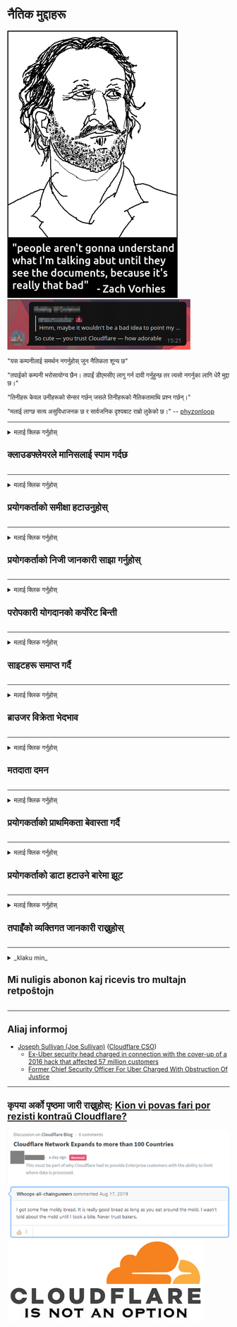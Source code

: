 # नैतिक मुद्दाहरू

![](../image/itsreallythatbad.jpg)
![](../image/telegram/c81238387627b4bfd3dcd60f56d41626.jpg)

"यस कम्पनीलाई समर्थन नगर्नुहोस् जुन नैतिकता शून्य छ"

"तपाईको कम्पनी भरोसायोग्य छैन। तपाईं डीएमसीए लागु गर्न दावी गर्नुहुन्छ तर त्यसो नगर्नुका लागि धेरै मुद्दा छ।"

"तिनीहरू केवल उनीहरूको सेन्सर गर्छन् जसले तिनीहरूको नैतिकतामाथि प्रश्न गर्छन्।"

"मलाई लाग्छ सत्य असुविधाजनक छ र सार्वजनिक दृश्यबाट राम्रो लुकेको छ।"  -- [phyzonloop](https://twitter.com/phyzonloop)


---


<details>
<summary>मलाई क्लिक गर्नुहोस्

## क्लाउडफ्लेयरले मानिसलाई स्पाम गर्दछ
</summary>


क्लाउडफ्लेयरले गैर क्लाउडफ्लेयर प्रयोगकर्ताहरूलाई स्पाम ईमेलहरू पठाउँदै छ।

- केवल चुनिएका सदस्यहरूलाई ईमेल पठाउनुहोस्
- जब प्रयोगकर्ताले "स्टप" भन्छ, तब ईमेल पठाउन रोक्नुहोस्

यो सजिलो छ। तर क्लाउडफ्लेयरले मतलब गर्दैन।
क्लाउडफ्लेयरले भने कि तिनीहरूको सेवा प्रयोगले सबै स्प्यामरहरू वा आक्रमणकर्ताहरूलाई रोक्न सक्छ।
हामी कसरी क्लाउडफ्लेयर रोक्न सक्छौं क्लाउडफ्लेयरलाई सक्रिय नगरीकन?


| 🖼 | 🖼 |
| --- | --- |
| ![](../image/cfspam01.jpg) | ![](../image/cfspam03.jpg) |
| ![](../image/cfspam02.jpg) | ![](../image/cfspambrittany.jpg)<br>![](../image/cfspamtwtr.jpg) |

</details>

---

<details>
<summary>मलाई क्लिक गर्नुहोस्

## प्रयोगकर्ताको समीक्षा हटाउनुहोस्
</summary>


क्लाउडफ्लेयर सेन्सर नकारात्मक समीक्षा।
यदि तपाइँ ट्विटरमा एन्टि क्लाउडफ्लेयर पाठ पोष्ट गर्नुहुन्छ भने, तपाइँसँग "होईन, यो होईन" सन्देशको साथ क्लाउडफ्लेयर कर्मचारीबाट जवाफ पाउने मौका छ।
यदि तपाईं कुनै समीक्षा साइटमा नकारात्मक समीक्षा पोस्ट गर्नुहुन्छ भने, तिनीहरू यसलाई सेन्सर गर्ने प्रयास गर्नेछन्।


| 🖼 | 🖼 |
| --- | --- |
| ![](../image/cfcenrev_01.jpg)<br>![](../image/cfcenrev_02.jpg) | ![](../image/cfcenrev_03.jpg) |

</details>

---

<details>
<summary>मलाई क्लिक गर्नुहोस्

## प्रयोगकर्ताको निजी जानकारी साझा गर्नुहोस्
</summary>


क्लाउडफ्लेयरमा ठूलो उत्पीडन समस्या छ।
क्लाउडफ्लेयरले होस्ट गरिएका साइटहरूको बारेमा गुनासो गर्नेहरूको व्यक्तिगत जानकारी साझा गर्दछ।
ती कहिलेकाँही तपाइँ तपाइँको सही आईडी प्रदान गर्न सोध्छन्।
यदि तपाईं सतावट, आक्रमण, स्वैट वा मारिन चाहानु हुन्न भने, तपाईं क्लाउडफ्लेर्ड वेबसाइटहरूबाट टाढा बस्नुहुनेछ।


| 🖼 | 🖼 |
| --- | --- |
| ![](../image/cfdox_what.jpg) | ![](../image/cfdox_swat.jpg) |
| ![](../image/cfdox_kill.jpg) | ![](../image/cfdox_threat.jpg) |
| ![](../image/cfdox_dox.jpg) | ![](../image/cfdox_ex1.jpg) |
| ![](../image/cfabuseform.jpg) | ![](../image/cfdox_ex2.jpg) |

</details>

---

<details>
<summary>मलाई क्लिक गर्नुहोस्

## परोपकारी योगदानको कर्पोरेट बिन्ती
</summary>


क्लाउडफ्लेयर परोपकारी योगदानका लागि सोध्दैछ।
यो एकदम भयावह छ कि एक अमेरिकी निगमले नाफा नकमाउने संस्थाको साथमा राम्रो कारणहरू भएको परोपकारी संस्थाको लागि माग गर्दछ।
यदि तपाईं मानिसहरूलाई ब्लक गर्न वा अन्य व्यक्तिको समय बर्बाद गर्न मनपराउनुहुन्छ भने, तपाईं क्लाउडफ्लेयर कर्मचारीहरूका लागि केहि पिज्जा अर्डर गर्न सक्नुहुन्छ।


![](../image/cfdonate.jpg)

</details>

---

<details>
<summary>मलाई क्लिक गर्नुहोस्

## साइटहरू समाप्त गर्दै
</summary>


यदि तपाइँको साइट अचानक तल झर्छ भने तपाइँ के गर्नुहुन्छ?
त्यहाँ रिपोर्टहरू छन् कि क्लाउडफ्लेयरले प्रयोगकर्ताको कन्फिगरेसन मेटाइरहेको छ वा कुनै चेतावनी बिना चुपचाप सेवा बन्द गर्दैछ।
हामी सुझाव दिन्छौं कि तपाईले राम्रो प्रदायक खोज्नुहोस्।

![](../image/cftmnt.jpg)

</details>

---

<details>
<summary>मलाई क्लिक गर्नुहोस्

## ब्राउजर विक्रेता भेदभाव
</summary>


क्लाउडफ्लेयरले टोरमा गैर-टोर-ब्राउजरका प्रयोगकर्ताहरूलाई वैमनस्यपूर्ण उपचार दिँदा फायरफक्सको प्रयोग गर्नेहरूलाई प्राथमिकता दिन्छ।
Tor प्रयोगकर्ताहरू जसले गैरकानुनी जाभास्क्रिप्ट कार्यान्वयन गर्न इन्कार गर्दछन् शत्रुतापूर्ण उपचार पनि पाउँछन्।
यो पहुँच असमानता एक नेटवर्क तटस्थता दुरुपयोग र शक्तिको दुरुपयोग हो।

![](../image/browdifftbcx.gif)

- बाँया: टोर ब्राउजर, दायाँ: क्रोम। उही आईपी ठेगाना।

![](../image/browserdiff.jpg)

- बाँया: टोर ब्राउजर जाभास्क्रिप्ट अक्षम, कुकी सक्षम पारियो
- दाँया: क्रोम जाभास्क्रिप्ट सक्षम, कुकी अक्षम

![](../image/cfsiryoublocked.jpg)

- क्युटब्रोउजर (सानो ब्राउजर) टोर बिना (क्लेरनेट आईपी)

| ***ब्राउजर*** | ***पहुँच उपचार*** |
| --- | --- |
| Tor Browser (जाभास्क्रिप्ट सक्षम गरियो) | पहुँच अनुमति छ |
| Firefox (जाभास्क्रिप्ट सक्षम गरियो) | पहुँच गिराइयो |
| Chromium (जाभास्क्रिप्ट सक्षम गरियो) | पहुँच गिराइयो |
| Chromium or Firefox (जाभास्क्रिप्ट असक्षम गरियो) | प्रवेश अस्वीकृत |
| Chromium or Firefox (कुकी अक्षम भयो) | प्रवेश अस्वीकृत |
| QuteBrowser | प्रवेश अस्वीकृत |
| lynx | प्रवेश अस्वीकृत |
| w3m | प्रवेश अस्वीकृत |
| wget | प्रवेश अस्वीकृत |


सजिलो चुनौती समाधान गर्न अडियो बटन किन प्रयोग नगर्ने?

हो, त्यहाँ एक अडियो बटन छ, तर यसले सधैं टोरमा काम गर्दैन।
तपाईंले यो सन्देश प्राप्त गर्नुहुनेछ जब तपाईं यसलाई क्लिक गर्नुहुन्छ:

```
पछि फेरि प्रयास गर्नुहोस्
तपाईंको कम्प्युटर वा नेटवर्कले स्वचालित प्रश्नहरू पठाउँदै हुन सक्छ।
हाम्रो प्रयोगकर्ताहरूलाई बचाउन, हामी अहिल्यै तपाईंको अनुरोध प्रक्रिया गर्न सक्दैनौं।
थप विवरणहरूको लागि हाम्रो मद्दत पृष्ठ भ्रमण गर्नुहोस्
```

</details>

---

<details>
<summary>मलाई क्लिक गर्नुहोस्

## मतदाता दमन
</summary>


संयुक्त राज्य अमेरिकाका मतदाताहरूले आफ्नो निवास राज्यमा राज्य सचिवको वेबसाइट मार्फत मतदान गर्न दर्ता गर्दछन्।
रिपब्लिकनद्वारा नियन्त्रित राज्य सचिव कार्यालयहरूले क्लाउडफ्लेयरमार्फत राज्य सचिवको वेबसाइट प्रोक्सी गरेर मतदाता दमनमा संलग्न छन्।
क्लाउडफ्लेयरले टोर प्रयोगकर्ताहरूको प्रतिकूल व्यवहार, यसको एमआईटीएम स्थिति एक केन्द्रिय वैश्विक बिन्दु हो, र यसको हानिकारक भूमिकाले समग्रमा सम्भावित मतदाताहरू दर्ता गर्न अनिच्छुक बनाउँदछ।
लिबरलहरूले विशेष रूपमा गोपनीयतालाई अँगाल्छ।
मतदाता दर्ता फारमहरूले मतदाताको राजनीतिक झुकाव, व्यक्तिगत शारीरिक ठेगाना, सामाजिक सुरक्षा नम्बर, र जन्म मितिको बारेमा सम्वेदनशील जानकारी स collect्कलन गर्दछ।
प्रायः राज्यहरूले मात्र त्यो जानकारीको सबसेटलाई सार्वजनिक रूपमा उपलब्ध गर्दछ, तर क्लाउडफ्लेयरले ती सबै जानकारीहरू देख्दछन् जब कसैले मतदान गर्न रेजिष्टर गर्दछ।

नोट गर्नुहोस् कि कागज रेजिष्ट्रेसनले क्लाउडफ्लेयरलाई अवरूद्ध गर्दैन किनभने राज्य डाटा एन्ट्री स्टाफ कामदारहरूको सेक्रेटरीले डाटा प्रविष्ट गर्न क्लाउडफ्लेयर वेबसाइट प्रयोग गर्दछ।

| 🖼 | 🖼 |
| --- | --- |
| ![](../image/cfvotm_01.jpg) | ![](../image/cfvotm_02.jpg) |

- Change.org मतहरू जम्मा गर्न र कार्य गर्नको लागि प्रसिद्ध वेबसाइट हो।
“मानिसहरू जताततै अभियानहरू सुरू गरिरहेका छन्, समर्थकहरूलाई परिचालन गर्दैछन, र निर्णय ड्राइभरहरूसँग समाधानका लागि काम गरिरहेका छन्।”
दुर्भाग्यवश, धेरै व्यक्तिले परिवर्तन.org सबै देख्न सक्दैन क्लाउडफ्लेयरको आक्रामक फिल्टरको कारण।
तिनीहरूलाई याचिकामा हस्ताक्षर गर्न अवरुद्ध गरिएको छ, यसैले तिनीहरूलाई प्रजातान्त्रिक प्रक्रियाबाट हटाएर।
अन्य गैर-क्लाउडफ्लारेड प्लेटफर्महरू जस्तै ओपनपिट्शनले समस्या समाधान गर्न मद्दत गर्दछ।

| 🖼 | 🖼 |
| --- | --- |
| ![](../image/changeorgasn.jpg) | ![](../image/changeorgtor.jpg) |

- क्लाउडफ्लेयरको "एथेन्सियन प्रोजेक्ट" ले राज्य र स्थानीय निर्वाचन वेबसाइटहरूलाई नि: शुल्क उद्यम-स्तर सुरक्षा प्रदान गर्दछ।
उनीहरूले भने कि "उनीहरूका घटकहरूले निर्वाचन सूचना र मतदाता रेजिष्ट्रेसन पहुँच गर्न सक्दछन्" तर यो झुठो कुरा हो किनकि धेरै व्यक्तिहरूले केवल साइट ब्राउज गर्न सक्दैनन्।

</details>

---

<details>
<summary>मलाई क्लिक गर्नुहोस्

## प्रयोगकर्ताको प्राथमिकता बेवास्ता गर्दै
</summary>


यदि तपाइँ केहि अप्ट-आउट गर्नुहुन्छ, तपाइँ आशा गर्नुहुन्छ कि तपाइँ यसको बारे कुनै ईमेल प्राप्त गर्नुहुने छैन।
क्लाउडफ्लेयरले प्रयोगकर्ताको प्राथमिकतालाई बेवास्ता गर्दछ र तेस्रो-पार्टी निगमहरूको ग्राहकको स्वीकृति बिना डाटा साझेदारी गर्दछ।
यदि तपाईं तिनीहरूको नि: शुल्क योजना प्रयोग गर्दै हुनुहुन्छ भने, तिनीहरू कहिलेकाँही तपाईंलाई ईमेल पठाउँछन् मासिक सदस्यता किन्नको लागि।

![](../image/cfviopl_tp.jpg)

</details>

---

<details>
<summary>मलाई क्लिक गर्नुहोस्

## प्रयोगकर्ताको डाटा हटाउने बारेमा झूट
</summary>


यस पूर्व क्लाउडफ्लेयर ग्राहकको ब्लगका अनुसार, क्लाउडफ्लेयर खाताहरू मेटाउने बारेमा झूट बोल्दै छ।
आजकल धेरै कम्पनीहरूले तपाईंको डाटा बन्द गरे तपाईंको खाता बन्द गरे वा हटाए पछि।
प्राय: राम्रो कम्पनीहरूले आफ्नो गोपनीयता नीतिमा यसको बारेमा उल्लेख गर्छन्।
क्लाउडफ्लेयर? होईन

```
2019-08-05 क्लाउडफ्लेयरले मलाई पुष्टिकरण पठायो कि उनीहरू मेरो खाता हटाउनेछन्।
2019-10-02 मैले क्लाउडफ्लेयरबाट ईमेल प्राप्त गरें "किनकि म ग्राहक हुँ"
```

क्लाउडफ्लेयरलाई "हटाउनुहोस्" शब्दको बारेमा थाहा थिएन।
यदि यो वास्तवमै हटाइएको छ भने, किन यस पूर्व ग्राहकले एक ईमेल पायो?
उनले क्लाउडफ्लेयरको गोपनीयता नीतिमा यसको उल्लेख नभएको पनि उल्लेख गरे।

```
तिनीहरूको नयाँ गोपनीयता नीतिले एक बर्षको लागि डाटा कायम राख्नको बारे कुनै उल्लेख गर्दैन।
```

![](../image/cfviopl_notdel.jpg)

यदि तपाईं क्लाउडफ्लेयरलाई कसरी विश्वास गर्न सक्नुहुन्छ यदि तिनीहरूको गोपनीयता नीति एक LIE हो?

</details>

---

<details>
<summary>मलाई क्लिक गर्नुहोस्

## तपाइँको व्यक्तिगत जानकारी राख्नुहोस्
</summary>


क्लाउडफ्लेयर खाता मेटाउने कठिन स्तर हो।

```
"खाता" कोटि प्रयोग गरेर समर्थन टिकट सबमिट गर्नुहोस्,
र सन्देशको मुख्य भागमा खाता मेटाउने अनुरोध गर्नुहोस्।
तपाइँसँग मेटाउन अनुरोध गर्नु अघि तपाइँको खातामा कुनै डोमेन वा क्रेडिट कार्ड संलग्न गरिएको हुनुपर्दैन।
```

तपाईंले यो पुष्टिकरण ईमेल प्राप्त गर्नुहुनेछ।

![](../image/cf_deleteandkeep.jpg)

"हामीले तपाईंको मेटाउने अनुरोधलाई प्रक्रिया गर्न थालिसकेका छौं" तर "हामी तपाइँको व्यक्तिगत जानकारी भण्डारण गर्न जारी राख्छौं"।

के तपाई यसलाई "विश्वास" गर्न सक्नुहुन्छ?

</details>

---

<details>
<summary>_klaku min_

## Mi nuligis abonon kaj ricevis tro multajn retpoŝtojn
</summary>


La uzanto nuligis sian 'Cloudflare stream' abonon kaj li ricevas retpoŝtajn memorigilojn ĉiutage por rememorigi lin pri nuligita abono.
Ne estas malaprobita butono. Kiel vi ĉesas ĉi tiun frenezon?

![](../image/barrageemailcancelsubscription.jpg)

Cloudflare diris al ĉi tiu uzanto kontakti subtenteamo kaj peti ĉiujn viajn enhavojn forigi.

- [t](https://web.archive.org/web/20210412165334/https://twitter.com/JohnHaldson/status/1381651569247088650)

</details>

---

## Aliaj informoj

- [Joseph Sullivan (Joe Sullivan)](../cloudflare_inc/cloudflare_members.md) ([Cloudflare CSO](https://twitter.com/eastdakota/status/1296522269313785862))
  - [Ex-Uber security head charged in connection with the cover-up of a 2016 hack that affected 57 million customers](https://www.businessinsider.com/uber-data-hack-security-head-joe-sullivan-charged-cover-up-2020-8)
  - [Former Chief Security Officer For Uber Charged With Obstruction Of Justice](https://www.justice.gov/usao-ndca/pr/former-chief-security-officer-uber-charged-obstruction-justice)


---

## कृपया अर्को पृष्ठमा जारी राख्नुहोस्:   [Kion vi povas fari por rezisti kontraŭ Cloudflare?](ne.action.md)

![](../image/censor_cloudflare_blogcomment.jpg)
![](../image/freemoldybread.jpg)
![](../image/cfisnotanoption.jpg)
